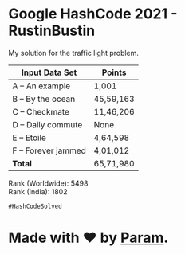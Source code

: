 # Google HashCode 2021 - RustinBustin
My solution for the traffic light problem.

| Input Data Set | Points |
| --- | --- |
| A – An example | 1,001 |
| B – By the ocean | 45,59,163 |
| C – Checkmate | 11,46,206 |
| D – Daily commute | None |
| E – Etoile | 4,64,598 |
| F – Forever jammed | 4,01,012 |
| **Total** | 65,71,980 |

Rank (Worldwide): 5498  
Rank (India): 1802

`#HashCodeSolved`
# Made with ❤ by [Param](https://www.paramsid.com).